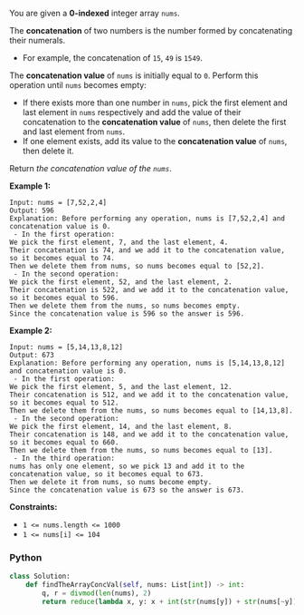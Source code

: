 You are given a  **0-indexed**  integer array  `nums`.

The  **concatenation**  of two numbers is the number formed by concatenating their numerals.

- For example, the concatenation of  `15`,  `49`  is  `1549`.

The  **concatenation value**  of  `nums`  is initially equal to  `0`. Perform this operation until  `nums`  becomes
empty:

- If there exists more than one number in  `nums`, pick the first element and last element in  `nums`  respectively and
  add the value of their concatenation to the  **concatenation value**  of  `nums`, then delete the first and last
  element from  `nums`.
- If one element exists, add its value to the  **concatenation value**  of  `nums`, then delete it.

Return _the concatenation value of the  `nums`_.

**Example 1:**

```
Input: nums = [7,52,2,4]
Output: 596
Explanation: Before performing any operation, nums is [7,52,2,4] and concatenation value is 0.
 - In the first operation:
We pick the first element, 7, and the last element, 4.
Their concatenation is 74, and we add it to the concatenation value, so it becomes equal to 74.
Then we delete them from nums, so nums becomes equal to [52,2].
 - In the second operation:
We pick the first element, 52, and the last element, 2.
Their concatenation is 522, and we add it to the concatenation value, so it becomes equal to 596.
Then we delete them from the nums, so nums becomes empty.
Since the concatenation value is 596 so the answer is 596.
```

**Example 2:**

```
Input: nums = [5,14,13,8,12]
Output: 673
Explanation: Before performing any operation, nums is [5,14,13,8,12] and concatenation value is 0.
 - In the first operation:
We pick the first element, 5, and the last element, 12.
Their concatenation is 512, and we add it to the concatenation value, so it becomes equal to 512.
Then we delete them from the nums, so nums becomes equal to [14,13,8].
 - In the second operation:
We pick the first element, 14, and the last element, 8.
Their concatenation is 148, and we add it to the concatenation value, so it becomes equal to 660.
Then we delete them from the nums, so nums becomes equal to [13].
 - In the third operation:
nums has only one element, so we pick 13 and add it to the concatenation value, so it becomes equal to 673.
Then we delete it from nums, so nums become empty.
Since the concatenation value is 673 so the answer is 673.
```

**Constraints:**

- `1 <= nums.length <= 1000`
- `1 <= nums[i] <= 104`

### Python

```python
class Solution:
    def findTheArrayConcVal(self, nums: List[int]) -> int:
        q, r = divmod(len(nums), 2)
        return reduce(lambda x, y: x + int(str(nums[y]) + str(nums[~y])), range(q), 0) + (nums[q] if r else 0)
```